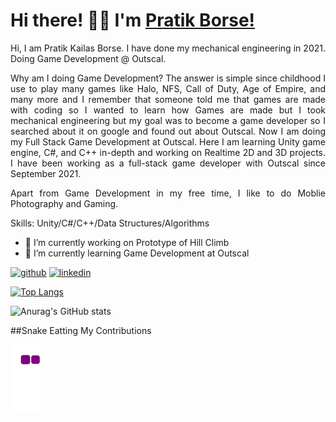 
# Hi there! 👋🏻 I'm <a href="https://www.linkedin.com/in/PratikKailasBorse/" target="_blank"> Pratik Borse! </a>

<div align="justify">
  
Hi, I am Pratik Kailas Borse. I have done my mechanical engineering in 2021.
Doing Game Development @ Outscal.
  
Why am I doing Game Development?
The answer is simple since childhood I use to play many games like Halo, NFS, Call of Duty, Age of Empire, and many more and I remember that someone told me that games are made with coding so I wanted to learn how Games are made but I took mechanical engineering but my goal was to become a game developer so I searched about it on google and found out about Outscal.
Now I am doing my Full Stack Game Development at Outscal. Here I am learning Unity game engine, C#, and C++ in-depth and working on Realtime 2D and 3D projects. I have been working as a full-stack game developer with Outscal since September 2021.

Apart from Game Development in my free time, I like to do Moblie  Photography and Gaming.


Skills: Unity/C#/C++/Data Structures/Algorithms

- 🔭 I’m currently working on Prototype of Hill Climb 
- 🌱 I’m currently learning Game Development at Outscal 


[<img src='https://cdn.jsdelivr.net/npm/simple-icons@3.0.1/icons/github.svg' alt='github' height='40'>](https://github.com/Zepar99)  [<img src='https://cdn.jsdelivr.net/npm/simple-icons@3.0.1/icons/linkedin.svg' alt='linkedin' height='40'>](https://www.linkedin.com/in/PratikKailasBorse/)  

[![Top Langs](https://github-readme-stats.vercel.app/api/top-langs/?username=Zepar99)](https://github.com/anuraghazra/github-readme-stats)

![Anurag's GitHub stats](https://github-readme-stats.vercel.app/api?username=Zepar99&theme=github_dark)
  
  ##Snake Eatting My Contributions
  
 ![snake gif](https://github.com/Zepar99/Zepar99/blob/output/github-contribution-grid-snake.gif)
